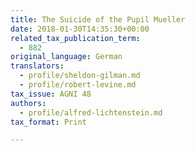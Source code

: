 ```yaml
---
title: The Suicide of the Pupil Mueller
date: 2018-01-30T14:35:30+00:00
related_tax_publication_term:
  - 882
original_language: German
translators:
  - profile/sheldon-gilman.md
  - profile/robert-levine.md
tax_issue: AGNI 48
authors:
  - profile/alfred-lichtenstein.md
tax_format: Print

---
```

